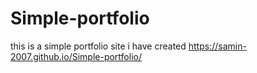 # Simple-portfolio
this is a simple portfolio site i have created 
https://samin-2007.github.io/Simple-portfolio/
